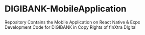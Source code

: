 # DIGIBANK-MobileApplication
Repository Contains the Mobile Application on React Native &amp; Expo Development Code for DIGIBANK in Copy Rights of finXtra DIgital
